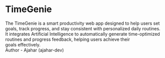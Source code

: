 # TimeGenie
The TimeGenie is a smart productivity web app designed to help users set goals, track progress, and stay consistent with personalized daily routines. It integrates Artificial Intelligence to automatically generate time-optimized routines and progress feedback, helping users achieve their goals effectively.
<br>
Author - Ajahar (ajahar-dev)

